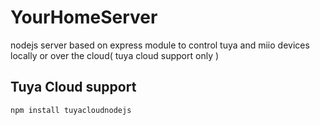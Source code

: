 # YourHomeServer

nodejs server based on express module to control tuya and miio devices locally or over the cloud( tuya cloud support only )


## Tuya Cloud support
```
npm install tuyacloudnodejs
```

